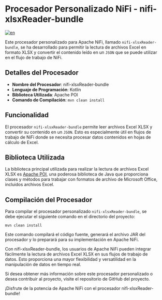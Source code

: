 # Procesador Personalizado NiFi - nifi-xlsxReader-bundle
[![en](https://img.shields.io/badge/lang-en-red.svg)](https://github.com/pipe-cool/nifi-xlsxReader-bundle/blob/main/README.en.md)

Este procesador personalizado para Apache NiFi, llamado `nifi-xlsxReader-bundle`, se ha desarrollado para permitir la lectura de archivos Excel en formato XLSX y convertir el contenido leído en un `JSON` que se puede utilizar en el flujo de trabajo de NiFi.

## Detalles del Procesador

- **Nombre del Procesador**: nifi-xlsxReader-bundle
- **Lenguaje de Programación**: Kotlin
- **Biblioteca Utilizada**: Apache POI
- **Comando de Compilación**: `mvn clean install`

## Funcionalidad

El procesador `nifi-xlsxReader-bundle` permite leer archivos Excel XLSX y convertir su contenido en un `JSON`. Esto es especialmente útil en flujos de trabajo de NiFi donde se necesita procesar datos contenidos en hojas de cálculo de Excel.

## Biblioteca Utilizada

La biblioteca principal utilizada para realizar la lectura de archivos Excel XLSX es [Apache POI](https://poi.apache.org/), una poderosa biblioteca de Java que proporciona clases y métodos para trabajar con formatos de archivo de Microsoft Office, incluidos archivos Excel.

## Compilación del Procesador

Para compilar el procesador personalizado `nifi-xlsxReader-bundle`, se debe ejecutar el siguiente comando en el directorio del proyecto:

```
mvn clean install
```
Este comando compilará el código fuente, generará el archivo JAR del procesador y lo preparará para su implementación en Apache NiFi.

Con nifi-xlsxReader-bundle, los usuarios de Apache NiFi pueden integrar fácilmente la lectura de archivos Excel XLSX en sus flujos de trabajo de datos. Esto proporciona una mayor flexibilidad y versatilidad en la manipulación de datos en tiempo real.

Si desea obtener más información sobre este procesador personalizado o desea contribuir al proyecto, visite el repositorio de GitHub del proyecto.

¡Disfrute de la potencia de Apache NiFi con el procesador nifi-xlsxReader-bundle!